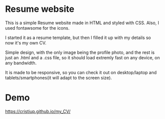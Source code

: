# Resume website
This is a simple Resume website made in HTML and styled with CSS. Also, I used fontawsome for the icons.

I started it as a resume template, but then I filled it up with my details so now it's my own CV.

Simple design, with the only image being the profile photo, and the rest is just an .html and a .css file, so it should load extremly fast on any device, on any bandwidth.

It is made to be responsive, so you can check it out on desktop/laptop and tablets/smartphones(it will adapt to the screen size). 

# Demo
https://cristiup.github.io/my_CV/
